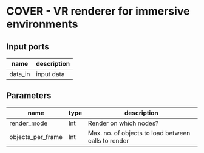 [headline]:<>
COVER - VR renderer for immersive environments
==============================================
[headline]:<>
[inputPorts]:<>
Input ports
-----------
|name|description|
|-|-|
|data_in|input data|


[inputPorts]:<>
[outputPorts]:<>
[outputPorts]:<>
[parameters]:<>
Parameters
----------
|name|type|description|
|-|-|-|
|render_mode|Int|Render on which nodes?|
|objects_per_frame|Int|Max. no. of objects to load between calls to render|

[parameters]:<>
